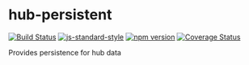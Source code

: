 # hub-persistent

[![Build Status](https://travis-ci.org/vigour-io/hub-persistent.svg?branch=master)](https://travis-ci.org/vigour-io/hub-persistent)
[![js-standard-style](https://img.shields.io/badge/code%20style-standard-brightgreen.svg)](http://standardjs.com/)
[![npm version](https://badge.fury.io/js/hub-persistent.svg)](https://badge.fury.io/js/hub-persistent)
[![Coverage Status](https://coveralls.io/repos/github/vigour-io/hub-persistent/badge.svg?branch=master)](https://coveralls.io/github/vigour-io/hub-persistent?branch=master)

Provides persistence for hub data
